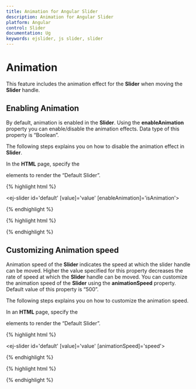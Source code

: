 ```yaml
---
title: Animation for Angular Slider
description: Animation for Angular Slider
platform: Angular
control: Slider
documentation: Ug
keywords: ejslider, js slider, slider
---
```


# Animation

This feature includes the animation effect for the **Slider** when moving the **Slider** handle.

## Enabling Animation

By default, animation is enabled in the **Slider**. Using the **enableAnimation** property you can enable/disable the animation effects. Data type of this property is “Boolean”.

The following steps explains you on how to disable the animation effect in **Slider**.

In the **HTML** page, specify the **<div>** elements to render the “Default Slider”.



{% highlight html %}

<ej-slider id='default' [value]='value' [enableAnimation]='isAnimation'></ej-slider>

{% endhighlight %}

{% highlight html %}
 <script>

import { Component } from '@angular/core';
import { SliderModule } from '@syncfusion/ej2-ng-inputs';

@Component({
    selector: 'control-content',
    templateUrl: 'app/components/slider/slider.component.html'',
})
export class DefaultSliderComponent {
    public value: number = 30; 
    public isAnimation: boolean = true; 
}
</script>

{% endhighlight %}

## Customizing Animation speed

Animation speed of the **Slider** indicates the speed at which the slider handle can be moved. Higher the value specified for this property decreases the rate of speed at which the **Slider** handle can be moved. You can customize the animation speed of the **Slider** using the **animationSpeed** property. Default value of this property is “500”.

The following steps explains you on how to customize the animation speed.

In an **HTML** page, specify the **<div>** elements to render the “Default Slider”.

{% highlight html %}

<ej-slider id='default' [value]='value' [animationSpeed]='speed'></ej-slider>

{% endhighlight %}

{% highlight html %}
 <script>

import { Component } from '@angular/core';
import { SliderModule } from '@syncfusion/ej2-ng-inputs';

@Component({
    selector: 'control-content',
    templateUrl: 'app/components/slider/slider.component.html'',
})
export class DefaultSliderComponent {
    public value: number = 60; 
    public speed: number = 600; 
}
</script>

{% endhighlight %}